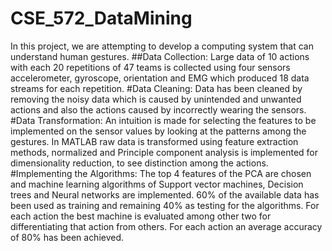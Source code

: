 # CSE_572_DataMining

In this project, we are attempting to develop a computing system that can understand human gestures. 
##Data Collection:
Large data of 10 actions with each 20 repetitions of 47 teams is collected using four sensors accelerometer, gyroscope, orientation and EMG which produced 18 data streams for each repetition. 
#Data Cleaning:
Data has been cleaned by removing the noisy data which is caused by unintended and unwanted actions and also the actions caused by incorrectly wearing the sensors.
#Data Transformation:
An intuition is made for selecting the features to be implemented on the sensor values by looking at the patterns among the gestures. In MATLAB raw data is transformed using feature extraction methods, normalized and Principle component analysis is implemented for dimensionality reduction, to see distinction among the actions. 
#Implementing the Algorithms:
The top 4 features of the PCA are chosen and machine learning algorithms of Support vector machines, Decision trees and Neural networks are implemented. 60% of the available data has been used as training and remaining 40% as testing for the algorithms.
For each action the best machine is evaluated among other two for differentiating that action from others. For each action an average accuracy of 80% has been achieved.
